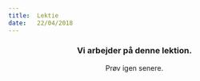 ```yaml
---
title:  Lektie
date:   22/04/2018
---
```


### <center>Vi arbejder på denne lektion.</center>
<center>Prøv igen senere.</center>